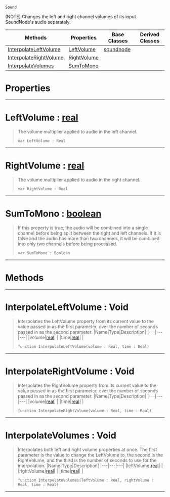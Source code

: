  `Sound`

(NOTE) Changes the left and right channel volumes of its input SoundNode's audio separately.

|Methods|Properties|Base Classes|Derived Classes|
|---|---|---|---|
|[ InterpolateLeftVolume](https://github.com/zeroengineteam/ZeroDocs/code_reference/class_reference/panningnode.markdown#interpolateleftvolume-vo)|[ LeftVolume](https://github.com/zeroengineteam/ZeroDocs/code_reference/class_reference/panningnode.markdown#leftvolume-zero-engine-d)|[soundnode](https://github.com/zeroengineteam/ZeroDocs/code_reference/class_reference/soundnode.markdown)| |
|[ InterpolateRightVolume](https://github.com/zeroengineteam/ZeroDocs/code_reference/class_reference/panningnode.markdown#interpolaterightvolume-v)|[ RightVolume](https://github.com/zeroengineteam/ZeroDocs/code_reference/class_reference/panningnode.markdown#rightvolume-zero-engine)| | |
|[ InterpolateVolumes](https://github.com/zeroengineteam/ZeroDocs/code_reference/class_reference/panningnode.markdown#interpolatevolumes-void)|[ SumToMono](https://github.com/zeroengineteam/ZeroDocs/code_reference/class_reference/panningnode.markdown#sumtomono-zero-engine-do)| | |


 #  Properties


---  
 #  LeftVolume : [real](https://github.com/zeroengineteam/ZeroDocs/code_reference/zilch_base_types/real.markdown)

> The volume multiplier applied to audio in the left channel.
> ``` lang=cpp, name=Zilch
> var LeftVolume : Real


---  
 #  RightVolume : [real](https://github.com/zeroengineteam/ZeroDocs/code_reference/zilch_base_types/real.markdown)

> The volume multiplier applied to audio in the right channel.
> ``` lang=cpp, name=Zilch
> var RightVolume : Real


---  
 #  SumToMono : [boolean](https://github.com/zeroengineteam/ZeroDocs/code_reference/zilch_base_types/boolean.markdown)

> If this property is true, the audio will be combined into a single channel before being split between the right and left channels. If it is false and the audio has more than two channels, it will be combined into only two channels before being processed.
> ``` lang=cpp, name=Zilch
> var SumToMono : Boolean


---  
 #  Methods


---  
 #  InterpolateLeftVolume : Void

> Interpolates the LeftVolume property from its current value to the value passed in as the first parameter, over the number of seconds passed in as the second parameter.
> |Name|Type|Description|
> |---|---|---|
> |volume|[real](https://github.com/zeroengineteam/ZeroDocs/code_reference/zilch_base_types/real.markdown)| |
> |time|[real](https://github.com/zeroengineteam/ZeroDocs/code_reference/zilch_base_types/real.markdown)| |
> ``` lang=cpp, name=Zilch
> function InterpolateLeftVolume(volume : Real, time : Real)
> ``` 


---  
 #  InterpolateRightVolume : Void

> Interpolates the RightVolume property from its current value to the value passed in as the first parameter, over the number of seconds passed in as the second parameter.
> |Name|Type|Description|
> |---|---|---|
> |volume|[real](https://github.com/zeroengineteam/ZeroDocs/code_reference/zilch_base_types/real.markdown)| |
> |time|[real](https://github.com/zeroengineteam/ZeroDocs/code_reference/zilch_base_types/real.markdown)| |
> ``` lang=cpp, name=Zilch
> function InterpolateRightVolume(volume : Real, time : Real)
> ``` 


---  
 #  InterpolateVolumes : Void

> Interpolates both left and right volume properties at once. The first parameter is the value to change the LeftVolume to, the second is the RightVolume, and the third is the number of seconds to use for the interpolation.
> |Name|Type|Description|
> |---|---|---|
> |leftVolume|[real](https://github.com/zeroengineteam/ZeroDocs/code_reference/zilch_base_types/real.markdown)| |
> |rightVolume|[real](https://github.com/zeroengineteam/ZeroDocs/code_reference/zilch_base_types/real.markdown)| |
> |time|[real](https://github.com/zeroengineteam/ZeroDocs/code_reference/zilch_base_types/real.markdown)| |
> ``` lang=cpp, name=Zilch
> function InterpolateVolumes(leftVolume : Real, rightVolume : Real, time : Real)
> ``` 


---  
 

 